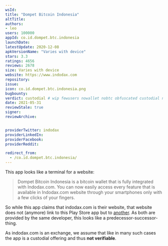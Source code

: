 ```yaml
---
wsId: 
title: "Dompet Bitcoin Indonesia"
altTitle: 
authors:
- leo
users: 100000
appId: co.id.dompet.btc.indonesia
launchDate: 
latestUpdate: 2020-12-08
apkVersionName: "Varies with device"
stars: 3.3
ratings: 4656
reviews: 2678
size: Varies with device
website: https://www.indodax.com
repository: 
issue: 
icon: co.id.dompet.btc.indonesia.png
bugbounty: 
verdict: custodial # wip fewusers nowallet nobtc obfuscated custodial nosource nonverifiable reproducible bounty defunct
date: 2021-05-31
reviewStale: true
signer: 
reviewArchive:


providerTwitter: indodax
providerLinkedIn: 
providerFacebook: 
providerReddit: 

redirect_from:
  - /co.id.dompet.btc.indonesia/
---
```



This app looks like a terminal for a website:

> Dompet Bitcoin Indonesia is a bitcoin wallet that is fully integrated with
  Indodax.com. You can now easily access every feature that is available in
  Indodax.com website through your smartphones only with a few clicks of your
  fingers.

So while this app claims that indodax.com is their website, that website does
not (anymore) link to this Play Store app but to
[another](/android/id.co.bitcoin/). As both are provided by the same developer,
this looks like a predecessor-successor-thing.

As indodax.com is an exchange, we assume that like in many such cases the
app is a custodial offering and thus **not verifiable**.
